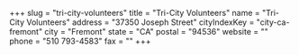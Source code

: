 +++
slug = "tri-city-volunteers"
title = "Tri-City Volunteers"
name = "Tri-City Volunteers"
address = "37350 Joseph Street"
cityIndexKey = "city-ca-fremont"
city = "Fremont"
state = "CA"
postal = "94536"
website = ""
phone = "510 793-4583"
fax = ""
+++
